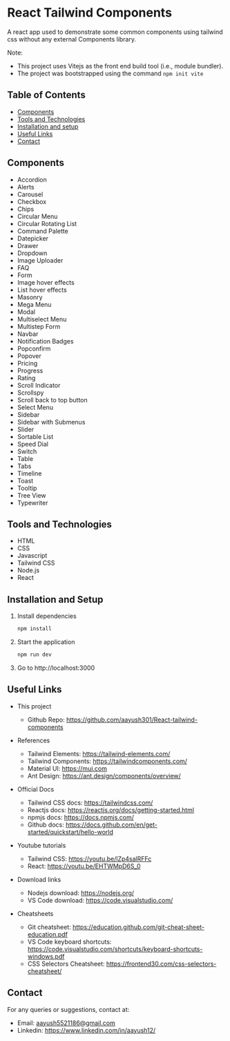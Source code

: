 # React Tailwind Components

A react app used to demonstrate some common components using tailwind css without any external Components library.

Note:

- This project uses Vitejs as the front end build tool (i.e., module bundler).
- The project was bootstrapped using the command `npm init vite`

## Table of Contents

- [Components](#components)
- [Tools and Technologies](#tools-and-technologies)
- [Installation and setup](#installation-and-setup)
- [Useful Links](#useful-links)
- [Contact](#contact)

## Components

- Accordion
- Alerts
- Carousel
- Checkbox
- Chips
- Circular Menu
- Circular Rotating List
- Command Palette
- Datepicker
- Drawer
- Dropdown
- Image Uploader
- FAQ
- Form
- Image hover effects
- List hover effects
- Masonry
- Mega Menu
- Modal
- Multiselect Menu
- Multistep Form
- Navbar
- Notification Badges
- Popconfirm
- Popover
- Pricing
- Progress
- Rating
- Scroll Indicator
- Scrollspy
- Scroll back to top button
- Select Menu
- Sidebar
- Sidebar with Submenus
- Slider
- Sortable List
- Speed Dial
- Switch
- Table
- Tabs
- Timeline
- Toast
- Tooltip
- Tree View
- Typewriter

## Tools and Technologies

- HTML
- CSS
- Javascript
- Tailwind CSS
- Node.js
- React

## Installation and Setup

1. Install dependencies
   ```sh
   npm install
   ```
2. Start the application
   ```sh
   npm run dev
   ```
3. Go to http://localhost:3000

## Useful Links

- This project

  - Github Repo: https://github.com/aayush301/React-tailwind-components

- References

  - Tailwind Elements: https://tailwind-elements.com/
  - Tailwind Components: https://tailwindcomponents.com/
  - Material UI: https://mui.com
  - Ant Design: https://ant.design/components/overview/

- Official Docs

  - Tailwind CSS docs: https://tailwindcss.com/
  - Reactjs docs: https://reactjs.org/docs/getting-started.html
  - npmjs docs: https://docs.npmjs.com/
  - Github docs: https://docs.github.com/en/get-started/quickstart/hello-world

- Youtube tutorials

  - Tailwind CSS: https://youtu.be/lZp4salRFFc
  - React: https://youtu.be/EHTWMpD6S_0

- Download links

  - Nodejs download: https://nodejs.org/
  - VS Code download: https://code.visualstudio.com/

- Cheatsheets
  - Git cheatsheet: https://education.github.com/git-cheat-sheet-education.pdf
  - VS Code keyboard shortcuts: https://code.visualstudio.com/shortcuts/keyboard-shortcuts-windows.pdf
  - CSS Selectors Cheatsheet: https://frontend30.com/css-selectors-cheatsheet/

## Contact

For any queries or suggestions, contact at:

- Email: aayush5521186@gmail.com
- Linkedin: https://www.linkedin.com/in/aayush12/
